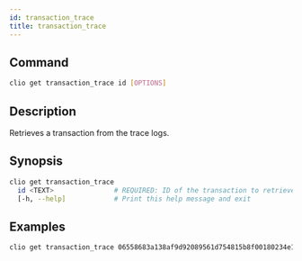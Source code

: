 ```yaml
---
id: transaction_trace
title: transaction_trace
---
```


## Command

```sh
clio get transaction_trace id [OPTIONS]
```

## Description

Retrieves a transaction from the trace logs.

## Synopsis

```sh
clio get transaction_trace
  id <TEXT>               # REQUIRED: ID of the transaction to retrieve
  [-h, --help]            # Print this help message and exit
```

## Examples

```sh
clio get transaction_trace 06558683a138af9d92089561d754815b8f00180234e1903f7acc16433ceae035
```
